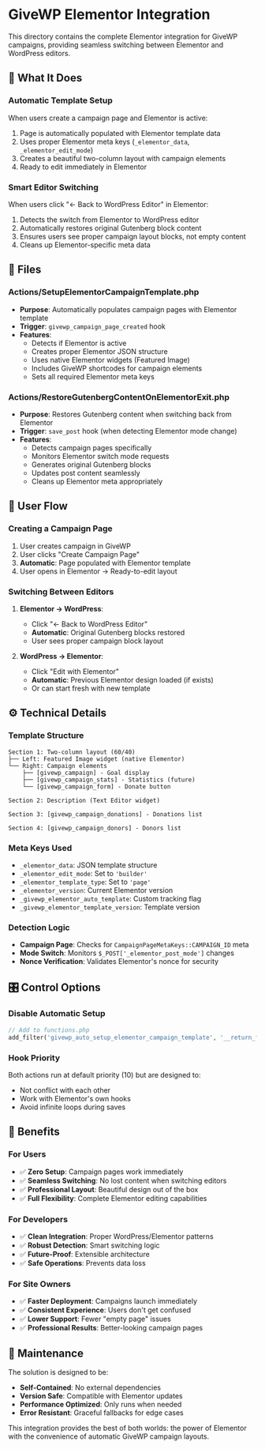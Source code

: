 # GiveWP Elementor Integration

This directory contains the complete Elementor integration for GiveWP campaigns, providing seamless switching between Elementor and WordPress editors.

## 🎯 **What It Does**

### **Automatic Template Setup**
When users create a campaign page and Elementor is active:
1. Page is automatically populated with Elementor template data
2. Uses proper Elementor meta keys (`_elementor_data`, `_elementor_edit_mode`)
3. Creates a beautiful two-column layout with campaign elements
4. Ready to edit immediately in Elementor

### **Smart Editor Switching**
When users click "← Back to WordPress Editor" in Elementor:
1. Detects the switch from Elementor to WordPress editor
2. Automatically restores original Gutenberg block content
3. Ensures users see proper campaign layout blocks, not empty content
4. Cleans up Elementor-specific meta data

## 📁 **Files**

### **Actions/SetupElementorCampaignTemplate.php**
- **Purpose**: Automatically populates campaign pages with Elementor template
- **Trigger**: `givewp_campaign_page_created` hook
- **Features**:
  - Detects if Elementor is active
  - Creates proper Elementor JSON structure
  - Uses native Elementor widgets (Featured Image)
  - Includes GiveWP shortcodes for campaign elements
  - Sets all required Elementor meta keys

### **Actions/RestoreGutenbergContentOnElementorExit.php**
- **Purpose**: Restores Gutenberg content when switching back from Elementor
- **Trigger**: `save_post` hook (when detecting Elementor mode change)
- **Features**:
  - Detects campaign pages specifically
  - Monitors Elementor switch mode requests
  - Generates original Gutenberg blocks
  - Updates post content seamlessly
  - Cleans up Elementor meta appropriately

## 🔄 **User Flow**

### **Creating a Campaign Page**
1. User creates campaign in GiveWP
2. User clicks "Create Campaign Page"
3. **Automatic**: Page populated with Elementor template
4. User opens in Elementor → Ready-to-edit layout

### **Switching Between Editors**
1. **Elementor → WordPress**:
   - Click "← Back to WordPress Editor"
   - **Automatic**: Original Gutenberg blocks restored
   - User sees proper campaign block layout

2. **WordPress → Elementor**:
   - Click "Edit with Elementor"
   - **Automatic**: Previous Elementor design loaded (if exists)
   - Or can start fresh with new template

## ⚙️ **Technical Details**

### **Template Structure**
```
Section 1: Two-column layout (60/40)
├── Left: Featured Image widget (native Elementor)
└── Right: Campaign elements
    ├── [givewp_campaign] - Goal display
    ├── [givewp_campaign_stats] - Statistics (future)
    └── [givewp_campaign_form] - Donate button

Section 2: Description (Text Editor widget)

Section 3: [givewp_campaign_donations] - Donations list

Section 4: [givewp_campaign_donors] - Donors list
```

### **Meta Keys Used**
- `_elementor_data`: JSON template structure
- `_elementor_edit_mode`: Set to `'builder'`
- `_elementor_template_type`: Set to `'page'`
- `_elementor_version`: Current Elementor version
- `_givewp_elementor_auto_template`: Custom tracking flag
- `_givewp_elementor_template_version`: Template version

### **Detection Logic**
- **Campaign Page**: Checks for `CampaignPageMetaKeys::CAMPAIGN_ID` meta
- **Mode Switch**: Monitors `$_POST['_elementor_post_mode']` changes
- **Nonce Verification**: Validates Elementor's nonce for security

## 🎛️ **Control Options**

### **Disable Automatic Setup**
```php
// Add to functions.php
add_filter('givewp_auto_setup_elementor_campaign_template', '__return_false');
```

### **Hook Priority**
Both actions run at default priority (10) but are designed to:
- Not conflict with each other
- Work with Elementor's own hooks
- Avoid infinite loops during saves

## 🚀 **Benefits**

### **For Users**
- ✅ **Zero Setup**: Campaign pages work immediately
- ✅ **Seamless Switching**: No lost content when switching editors
- ✅ **Professional Layout**: Beautiful design out of the box
- ✅ **Full Flexibility**: Complete Elementor editing capabilities

### **For Developers**
- ✅ **Clean Integration**: Proper WordPress/Elementor patterns
- ✅ **Robust Detection**: Smart switching logic
- ✅ **Future-Proof**: Extensible architecture
- ✅ **Safe Operations**: Prevents data loss

### **For Site Owners**
- ✅ **Faster Deployment**: Campaigns launch immediately
- ✅ **Consistent Experience**: Users don't get confused
- ✅ **Lower Support**: Fewer "empty page" issues
- ✅ **Professional Results**: Better-looking campaign pages

## 🔧 **Maintenance**

The solution is designed to be:
- **Self-Contained**: No external dependencies
- **Version Safe**: Compatible with Elementor updates
- **Performance Optimized**: Only runs when needed
- **Error Resistant**: Graceful fallbacks for edge cases

This integration provides the best of both worlds: the power of Elementor with the convenience of automatic GiveWP campaign layouts.

